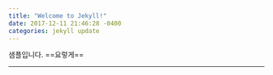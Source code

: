 ```yaml
---
title: "Welcome to Jekyll!"
date: 2017-12-11 21:46:28 -0400
categories: jekyll update
---
```

샘플입니다.
==요렇게==

* * *
